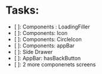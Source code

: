 # Tasks:

- [ ]: Components : LoadingFiller
- [ ]: Components: Icon
- [ ]: Components: CircleIcon
- [ ]: Components: appBar
- [ ]: Side Drawer
- [ ]: AppBar: hasBackButton
- [ ]: 2 more componenets screens
